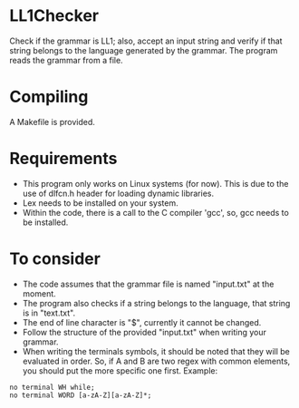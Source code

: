 # LL1Checker
Check if the grammar is LL1; also, accept an input string and verify if that string belongs to the language generated by the grammar.
The program reads the grammar from a file.
# Compiling
A Makefile is provided.

# Requirements
- This program only works on Linux systems (for now). This is due to the use of dlfcn.h header for loading dynamic libraries.
- Lex needs to be installed on your system.
- Within the code, there is a call to the C compiler 'gcc', so, gcc needs to be installed.

# To consider
- The code assumes that the grammar file is named "input.txt" at the moment.
- The program also checks if a string belongs to the language, that string is in "text.txt".
- The end of line character is "$", currently it cannot be changed.
- Follow the structure of the provided "input.txt" when writing your grammar.
- When writing the terminals symbols, it should be noted that they will be evaluated in order. So, if A and B are two regex with common elements, you should put the more specific one first. Example:
~~~
no terminal WH while;
no terminal WORD [a-zA-Z][a-zA-Z]*;
~~~

